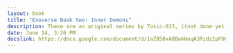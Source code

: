 ```yaml
---
layout: book
title: "Exoverse Book two: Inner Demons"
description: These are an original series by Toxic-013, ((not done yet, so don't read past book one please))
date: June 14, 3:26 PM
docslink: https://docs.google.com/document/d/1aZ850xA8BwkWaqA3Ridz2pFU6tb1Yq4HFWp3Dm-R_1s/edit?usp=sharing
---
```

